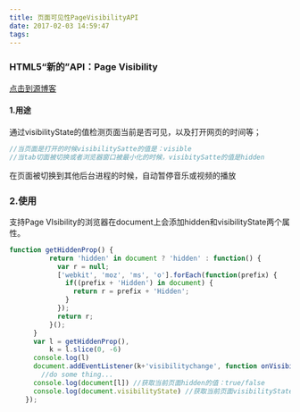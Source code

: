 ```yaml
---
title: 页面可见性PageVisibilityAPI
date: 2017-02-03 14:59:47
tags:
---
```


### HTML5“新的”API：Page Visibility

[点击到源博客](http://www.alloyteam.com/2012/11/page-visibility-api/)

#### 1.用途

通过visibilityState的值检测页面当前是否可见，以及打开网页的时间等；

```javascript
//当页面是打开的时候visibilitySatte的值是：visible
//当tab切面被切换或者浏览器窗口被最小化的时候，visibitySatte的值是hidden
```

在页面被切换到其他后台进程的时候，自动暂停音乐或视频的播放

### 2.使用

支持Page VIsibility的浏览器在document上会添加hidden和visibilityState两个属性。

```javascript
function getHiddenProp() {
          return 'hidden' in document ? 'hidden' : function() {
            var r = null;
            ['webkit', 'moz', 'ms', 'o'].forEach(function(prefix) {
              if((prefix + 'Hidden') in document) {
                return r = prefix + 'Hidden';
              }
            });
            return r;
          }();
      }
      var l = getHiddenProp(),
          k = l.slice(0, -6)
      console.log(l)
      document.addEventListener(k+'visibilitychange', function onVisibilityChange(e) {
	    //do some thing...
      console.log(document[l]) //获取当前页面hidden的值：true/false
      console.log(document.visibilityState) //获取当前页面visibilityState的值
    });
```

